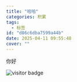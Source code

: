 ```yaml
---
title: "哈哈"
categories: 积累
tags:
  - 标签
id: "d86c6dba7599a44b"
date: 2025-04-11 09:55:48
cover: ""
---
```


你好


![visitor badge](https://visitor-badge.laobi.icu/badge?page_id=Nicholas003.blog.d86c6dba7599a44b&format=true)

